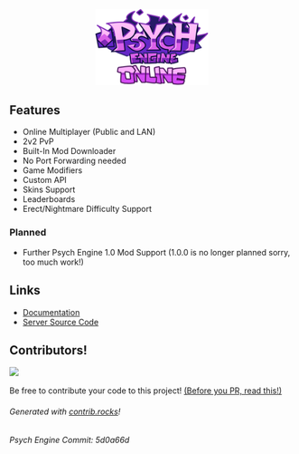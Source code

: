 <p align="center">
    <img width="200" src="https://raw.githubusercontent.com/Snirozu/Funkin-Online-Server/refs/heads/main/client/public/images/transwag.png">
</p>

## Features
* Online Multiplayer (Public and LAN)
* 2v2 PvP
* Built-In Mod Downloader
* No Port Forwarding needed
* Game Modifiers
* Custom API
* Skins Support
* Leaderboards
* Erect/Nightmare Difficulty Support

### Planned
* Further Psych Engine 1.0 Mod Support (1.0.0 is no longer planned sorry, too much work!) 

## Links 
* [Documentation](https://github.com/Snirozu/Funkin-Psych-Online/wiki)
* [Server Source Code](https://github.com/Snirozu/Funkin-Online-Server)

## Contributors!
<a href="https://github.com/Snirozu/Funkin-Psych-Online/graphs/contributors">
  <img src="https://contrib.rocks/image?repo=Snirozu/Funkin-Psych-Online" />
</a>

Be free to contribute your code to this project! [(Before you PR, read this!)](https://github.com/Snirozu/Funkin-Psych-Online/blob/main/CONTRIBUTING.md)

###### Generated with [contrib.rocks](https://contrib.rocks)!

###### Psych Engine Commit: 5d0a66d